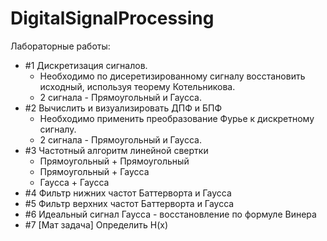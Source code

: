 # DigitalSignalProcessing

Лабораторные работы:
* #1 Дискретизация сигналов.
    * Необходимо по дисеретизированному сигналу восстановить исходный, используя теорему Котельникова.
    * 2 сигнала - Прямоугольный и Гаусса.
 * #2 Вычислить и визуализировать ДПФ и БПФ
    * Необходимо применить преобразование Фурье к дискретному сигналу.
    * 2 сигнала - Прямоугольный и Гаусса.
 * #3 Частотный алгоритм линейной свертки
     * Прямоугольный + Прямоугольный
     * Прямоугольный + Гаусса
     * Гаусса + Гаусса
 * #4 Фильтр нижних частот Баттерворта и Гаусса
 * #5 Фильтр верхних частот Баттерворта и Гаусса
 * #6 Идеальный сигнал Гаусса - восстановление по формуле Винера
 * #7 [Мат задача] Определить H(x)
